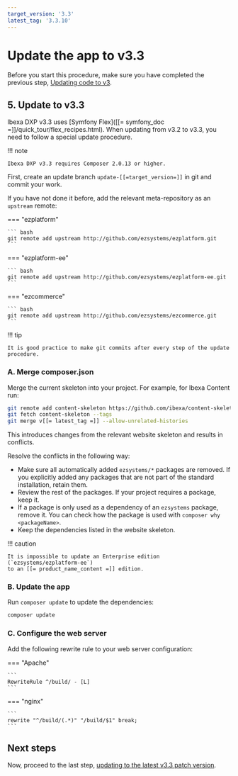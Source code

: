 ```yaml
---
target_version: '3.3'
latest_tag: '3.3.10'
---
```


# Update the app to v3.3

Before you start this procedure, make sure you have completed the previous step,
[Updating code to v3](update_code_to_v3.md).

## 5. Update to v3.3

Ibexa DXP v3.3 uses [Symfony Flex]([[= symfony_doc =]]/quick_tour/flex_recipes.html).
When updating from v3.2 to v3.3, you need to follow a special update procedure.

!!! note

    Ibexa DXP v3.3 requires Composer 2.0.13 or higher.

First, create an update branch `update-[[=target_version=]]` in git and commit your work.

If you have not done it before, add the relevant meta-repository as an `upstream` remote:

=== "ezplatform"

    ``` bash
    git remote add upstream http://github.com/ezsystems/ezplatform.git
    ```

=== "ezplatform-ee"

    ``` bash
    git remote add upstream http://github.com/ezsystems/ezplatform-ee.git
    ```

=== "ezcommerce"

    ``` bash
    git remote add upstream http://github.com/ezsystems/ezcommerce.git
    ```

!!! tip

    It is good practice to make git commits after every step of the update procedure.

### A. Merge composer.json

Merge the current skeleton into your project. For example, for Ibexa Content run:

``` bash
git remote add content-skeleton https://github.com/ibexa/content-skeleton.git
git fetch content-skeleton --tags
git merge v[[= latest_tag =]] --allow-unrelated-histories
```

This introduces changes from the relevant website skeleton and results in conflicts.

Resolve the conflicts in the following way:

- Make sure all automatically added `ezsystems/*` packages are removed. If you explicitly added any packages that are not part of the standard installation, retain them.
- Review the rest of the packages. If your project requires a package, keep it.
- If a package is only used as a dependency of an `ezsystems` package, remove it. You can check how the package is used with `composer why <packageName>`.
- Keep the dependencies listed in the website skeleton.

!!! caution

    It is impossible to update an Enterprise edition (`ezsystems/ezplatform-ee`)
    to an [[= product_name_content =]] edition.

### B. Update the app

Run `composer update` to update the dependencies:

``` bash
composer update
```

### C. Configure the web server

Add the following rewrite rule to your web server configuration:

=== "Apache"

    ```
    RewriteRule ^/build/ - [L]
    ```

=== "nginx"

    ```
    rewrite "^/build/(.*)" "/build/$1" break;
    ```

## Next steps

Now, proceed to the last step, [updating to the latest v3.3 patch version](to_3.3.latest.md).

